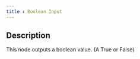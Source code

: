 ```yaml
---
title : Boolean Input
---
```


## Description

This node outputs a boolean value. (A True or False)
